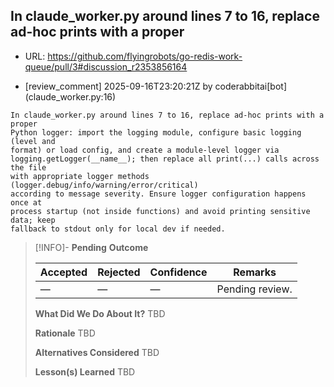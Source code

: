 ## In claude_worker.py around lines 7 to 16, replace ad-hoc prints with a proper

- URL: https://github.com/flyingrobots/go-redis-work-queue/pull/3#discussion_r2353856164

- [review_comment] 2025-09-16T23:20:21Z by coderabbitai[bot] (claude_worker.py:16)

```text
In claude_worker.py around lines 7 to 16, replace ad-hoc prints with a proper
Python logger: import the logging module, configure basic logging (level and
format) or load config, and create a module-level logger via
logging.getLogger(__name__); then replace all print(...) calls across the file
with appropriate logger methods (logger.debug/info/warning/error/critical)
according to message severity. Ensure logger configuration happens once at
process startup (not inside functions) and avoid printing sensitive data; keep
fallback to stdout only for local dev if needed.
```

> [!INFO]- **Pending**
> **Outcome**
> 
> | Accepted | Rejected | Confidence | Remarks |
> |----------|----------|------------|---------|
> | — | — | — | Pending review. |
>
> **What Did We Do About It?**
> TBD
>
> **Rationale**
> TBD
>
> **Alternatives Considered**
> TBD
>
> **Lesson(s) Learned**
> TBD
